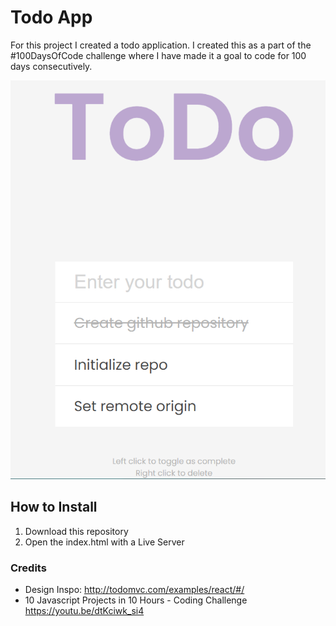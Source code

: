 # Todo App

For this project I created a todo application. I created this as a part of the #100DaysOfCode challenge where I have made it a goal to code for 100 days consecutively. 

![screenshot of todo app](images/to-do-app-img.PNG "Screenshot of todo app")

## How to Install
1. Download this repository
2. Open the index.html with a Live Server

### Credits
- Design Inspo: http://todomvc.com/examples/react/#/
- 10 Javascript Projects in 10 Hours - Coding Challenge https://youtu.be/dtKciwk_si4